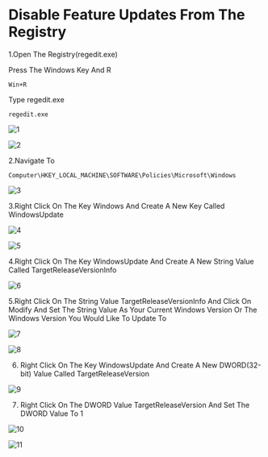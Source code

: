 # Disable Feature Updates From The Registry

1.Open The Registry(regedit.exe)

Press The Windows Key And R
```
Win+R
```
Type regedit.exe
```
regedit.exe
```

![1](https://user-images.githubusercontent.com/94680549/228783149-084f4f3a-fe80-4e4b-8ae8-732f39dc23f9.png)

![2](https://user-images.githubusercontent.com/94680549/228783208-dc636ad8-01be-4502-b23f-db009fa15524.png)

2.Navigate To 
```
Computer\HKEY_LOCAL_MACHINE\SOFTWARE\Policies\Microsoft\Windows
```

![3](https://user-images.githubusercontent.com/94680549/228784833-9b6fb226-9594-410a-86f1-7dfe29deed7a.png)

3.Right Click On The Key Windows And Create A New Key Called WindowsUpdate

![4](https://user-images.githubusercontent.com/94680549/228785313-813ed459-998b-46f0-8fa4-a9f4f8179551.png)

![5](https://user-images.githubusercontent.com/94680549/228786052-a0e299cc-33cd-40f6-ac5b-124c600e0b8d.png)

4.Right Click On The Key WindowsUpdate And Create A New String Value Called TargetReleaseVersionInfo

![6](https://user-images.githubusercontent.com/94680549/228786723-c50c0eca-4c57-4d84-8a17-bcfc8a7ca9cc.png)

5.Right Click On The String Value TargetReleaseVersionInfo And Click On Modify And Set The String Value As Your Current Windows Version Or The Windows Version You Would Like To Update To 

![7](https://user-images.githubusercontent.com/94680549/228789209-e783a561-cc0b-4e55-b5e2-678d328f26e1.png)

![8](https://user-images.githubusercontent.com/94680549/228789251-0706c52c-450a-4c0f-93c9-a79ca580fa5f.png)

6. Right Click On The Key WindowsUpdate And Create A New DWORD(32-bit) Value Called TargetReleaseVersion

![9](https://user-images.githubusercontent.com/94680549/228790372-9c641881-4357-4876-865b-907d5fefd2bb.png)

7. Right Click On The DWORD Value TargetReleaseVersion And Set The DWORD Value To 1

![10](https://user-images.githubusercontent.com/94680549/228791418-9817decc-c4da-4556-9949-d535faba9870.png)

![11](https://user-images.githubusercontent.com/94680549/228791662-a62bc74f-e374-4f90-9a47-aa18ed08ed67.png)






